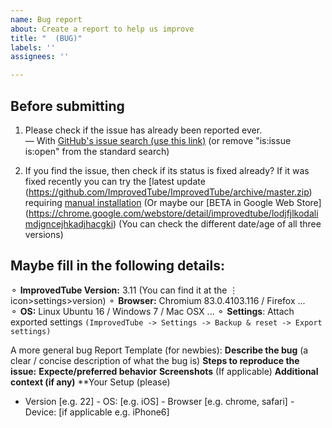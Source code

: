 ```yaml
---
name: Bug report
about: Create a report to help us improve
title: "  (BUG)"
labels: ''
assignees: ''

---
```


## Before submitting
1. Please check if the issue has already been reported ever.  
— With [GitHub's issue search (use this link)](https://github.com/ImprovedTube/ImprovedTube/issues?q=)      (or remove "is:issue is:open" from the standard search)       

2. If you find the issue, then check if its status is fixed already?
If it was fixed recently you can try the [latest update (https://github.com/ImprovedTube/ImprovedTube/archive/master.zip) requiring [manual installation](https://github.com/ImprovedTube/ImprovedTube#installation-from-github) 
(Or maybe our [BETA in Google Web Store] (https://chrome.google.com/webstore/detail/improvedtube/lodjfjlkodalimdjgncejhkadjhacgki) 
(You can check the different date/age of all three versions)

## Maybe fill in the following details:
⚬  **ImprovedTube Version:** 3.11  (You can find it at the ⋮ icon>settings>version)
⚬ **Browser:** Chromium 83.0.4103.116  / Firefox ...  
⚬ **OS:** Linux Ubuntu 16 /  Windows 7 /  Mac OSX ...
⚬ **Settings**: Attach exported settings `(ImprovedTube -> Settings -> Backup & reset -> Export settings)`

A more general bug Report Template (for newbies):
**Describe the bug**  (a clear / concise description of what the bug is)
**Steps to reproduce the issue:**
**Expecte/preferred behavior**
**Screenshots** (If applicable)
**Additional context (if any)**
**Your Setup (please)  
 - Version [e.g. 22]  - OS: [e.g. iOS]   - Browser [e.g. chrome, safari]   - Device: [if applicable e.g. iPhone6]

